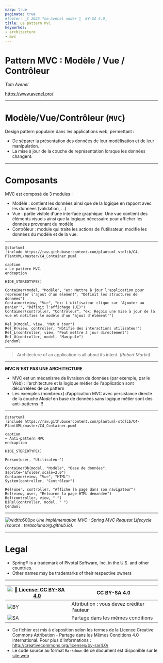 ```yaml
---
marp: true
paginate: true
#footer: _© 2025 Tom Avenel under 󰵫  BY-SA 4.0_
title: Le pattern MVC
keyworkds:
- architecture
- mvc
---
```


<!-- _class: titre lead -->

# Pattern MVC : Modèle / Vue / Contrôleur

_Tom Avenel_

<https://www.avenel.pro/>

---

# Modèle/Vue/Contrôleur (`MVC`)

Design pattern populaire dans les applications web, permettant :

- De séparer la présentation des données de leur modélisation et de leur manipulation.
- La mise à jour de la couche de représentation lorsque les données changent.

---

# Composants 

MVC est composé de 3 modules :

- Modèle : contient les données ainsi que de la logique en rapport avec les données (validation, ...)
- Vue : partie visible d'une interface graphique. Une vue contient des éléments visuels ainsi que la logique nécessaire pour afficher les données provenant du modèle
- Contrôleur : module qui traite les actions de l'utilisateur, modifie les données du modèle et de la vue.

---

```plantuml
@startuml
!include https://raw.githubusercontent.com/plantuml-stdlib/C4-PlantUML/master/C4_Container.puml

caption
= Le pattern MVC.
endcaption

HIDE_STEREOTYPE()

Container(model, "Modèle", "ex: Mettre à jour l'application pour représenter l'ajout d'un élément", "Définit les structures de données")
Container(view, "Vue", "ex: L'utilisateur clique sur 'Ajouter au panier'", "Définit l'affichage (UI)")
Container(controller, "Contrôleur", "ex: Reçois une mise à jour de la vue et notifies le modèle d'un 'ajout d'élément'")

Rel_D(model, view, "Met à jour")
Rel_R(view, controller, "Notifie des interactions utilisateur")
Rel_L(controller, view, "Peut mettre à jour directement")
Rel_U(controller, model, "Manipule")
@enduml
```

---

> Architecture of an application is all about its intent. _(Robert Martin)_

---

**MVC N’EST PAS UNE ARCHITECTURE**

- MVC est un mécanisme de livraison de données (par exemple, par le Web) : l'architecture et la logique métier de l'application sont décorrélées de ce pattern
- Les exemples (nombreux) d’application MVC avec persistance directe de la couche _Model_ en base de données sans logique métier sont des anti-patterns !!!

---

```plantuml
@startuml
!include https://raw.githubusercontent.com/plantuml-stdlib/C4-PlantUML/master/C4_Container.puml

caption
= Anti-pattern MVC
endcaption

HIDE_STEREOTYPE()

Person(user, "Utilisateur")

ContainerDb(model, "Modèle", "Base de données", $sprite="&folder,scale=2.0")
Container(view, "Vue", "HTML")
System(controller, "Contrôleur")

Rel(user, controller, "Affiche la page dans son navigateur")
Rel(view, user, "Retourne la page HTML demandée")
Rel(controller, view, " ")
BiRel(controller, model, " ")
@enduml
```

---

![width:600px](https://terasolunaorg.github.io/guideline/5.3.0.RELEASE/en/_images/RequestLifecycle.png)
_Une implémentation MVC : Spring MVC Request Lifecycle (source : terasolunaorg.github.io)._

---

<!-- class: legal -->

# Legal

- Spring® is a trademark of Pivotal Software, Inc. in the U.S. and other countries.
- Other names may be trademarks of their respective owners

---

| [![󰵫  License: CC BY-SA 4.0](https://mirrors.creativecommons.org/presskit/buttons/88x31/svg/by-sa.svg)](http://creativecommons.org/licenses/by-sa/4.0/) | CC BY-SA 4.0 |
| ---------------------------------------------------------------- | ------------------------------------------ |
| ![BY](https://mirrors.creativecommons.org/presskit/icons/by.svg) | Attribution : vous devez créditer l'auteur |
| ![SA](https://mirrors.creativecommons.org/presskit/icons/sa.svg) | Partage dans les mêmes conditions          |

- Ce fichier est mis à disposition selon les termes de la Licence Creative Commons Attribution - Partage dans les Mêmes Conditions 4.0 International. Pour plus d'informations : <http://creativecommons.org/licenses/by-sa/4.0/>
- Le code source au format `Markdown` de ce document est disponible sur le [site web][site-perso]

[site-perso]: https://www.avenel.pro/
